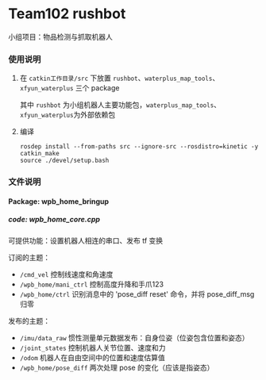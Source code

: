 # Team102 rushbot

小组项目：物品检测与抓取机器人



### 使用说明

1. 在 `catkin工作目录/src` 下放置 `rushbot`、`waterplus_map_tools`、`xfyun_waterplus` 三个 package

   其中 `rushbot` 为小组机器人主要功能包，`waterplus_map_tools`、`xfyun_waterplus`为外部依赖包

2. 编译

   ```
   rosdep install --from-paths src --ignore-src --rosdistro=kinetic -y
   catkin_make
   source ./devel/setup.bash
   ```



### 文件说明

#### Package: wpb_home_bringup

##### code: wpb_home_core.cpp

可提供功能：设置机器人相连的串口、发布 tf 变换

订阅的主题：

- `/cmd_vel` 控制线速度和角速度
- `/wpb_home/mani_ctrl` 控制高度升降和手爪123
- `/wpb_home/ctrl` 识别消息中的 'pose_diff reset' 命令，并将 pose_diff_msg 归零

发布的主题：

- `/imu/data_raw` 惯性测量单元数据发布：自身位姿（位姿包含位置和姿态）
- `/joint_states` 控制机器人关节位置、速度和力
- `/odom` 机器人在自由空间中的位置和速度估算值
- `/wpb_home/pose_diff` 两次处理 pose 的变化（应该是指姿态）